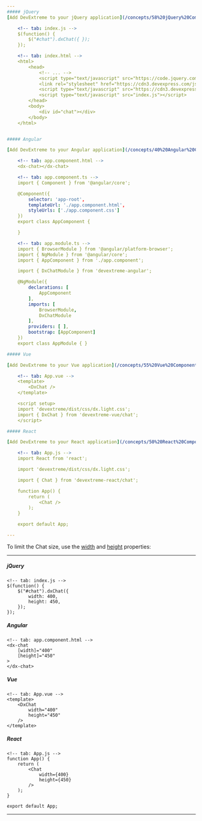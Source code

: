 ```yaml
---
##### jQuery
[Add DevExtreme to your jQuery application](/concepts/58%20jQuery%20Components/05%20Add%20DevExtreme%20to%20a%20jQuery%20Application/00%20Add%20DevExtreme%20to%20a%20jQuery%20Application.md '/Documentation/Guide/jQuery_Components/Add_DevExtreme_to_a_jQuery_Application/') and use the following code to create a Chat component:

    <!-- tab: index.js -->
    $(function() {
        $("#chat").dxChat({ });
    });

    <!-- tab: index.html -->
    <html>
        <head>
            <!-- ... -->
            <script type="text/javascript" src="https://code.jquery.com/jquery-3.5.1.min.js"></script>
            <link rel="stylesheet" href="https://cdn3.devexpress.com/jslib/minor_25_1/css/dx.light.css">
            <script type="text/javascript" src="https://cdn3.devexpress.com/jslib/minor_25_1/js/dx.all.js"></script>
            <script type="text/javascript" src="index.js"></script>
        </head>
        <body>
            <div id="chat"></div>
        </body>
    </html>


##### Angular

[Add DevExtreme to your Angular application](/concepts/40%20Angular%20Components/10%20Getting%20Started/03%20Add%20DevExtreme%20to%20an%20Angular%20CLI%20Application '/Documentation/Guide/Angular_Components/Getting_Started/Add_DevExtreme_to_an_Angular_CLI_Application/') and use the following code to create a Chat component:

    <!-- tab: app.component.html -->
    <dx-chat></dx-chat>

    <!-- tab: app.component.ts -->
    import { Component } from '@angular/core';

    @Component({
        selector: 'app-root',
        templateUrl: './app.component.html',
        styleUrls: ['./app.component.css']
    })
    export class AppComponent {

    }

    <!-- tab: app.module.ts -->
    import { BrowserModule } from '@angular/platform-browser';
    import { NgModule } from '@angular/core';
    import { AppComponent } from './app.component';

    import { DxChatModule } from 'devextreme-angular';

    @NgModule({
        declarations: [
            AppComponent
        ],
        imports: [
            BrowserModule,
            DxChatModule
        ],
        providers: [ ],
        bootstrap: [AppComponent]
    })
    export class AppModule { }

##### Vue

[Add DevExtreme to your Vue application](/concepts/55%20Vue%20Components/05%20Add%20DevExtreme%20to%20a%20Vue%20Application/00%20Add%20DevExtreme%20to%20a%20Vue%20Application.md '/Documentation/Guide/Vue_Components/Add_DevExtreme_to_a_Vue_Application/') and use the following code to create a Chat component:

    <!-- tab: App.vue -->
    <template>
        <DxChat />
    </template>

    <script setup>
    import 'devextreme/dist/css/dx.light.css';
    import { DxChat } from 'devextreme-vue/chat';
    </script>

##### React

[Add DevExtreme to your React application](/concepts/50%20React%20Components/05%20Add%20DevExtreme%20to%20a%20React%20Application/00%20Add%20DevExtreme%20to%20a%20React%20Application.md '/Documentation/Guide/React_Components/Add_DevExtreme_to_a_React_Application/') and use the following code to create a Chat component:

    <!-- tab: App.js -->
    import React from 'react';

    import 'devextreme/dist/css/dx.light.css';

    import { Chat } from 'devextreme-react/chat';

    function App() {
        return (
            <Chat />
        );
    }

    export default App;

---
```


To limit the Chat size, use the [width](/api-reference/10%20UI%20Components/DOMComponent/1%20Configuration/width.md '/Documentation/ApiReference/UI_Components/dxChat/Configuration/#width') and [height](/api-reference/10%20UI%20Components/DOMComponent/1%20Configuration/height.md '/Documentation/ApiReference/UI_Components/dxChat/Configuration/#height') properties:

---
##### jQuery

    <!-- tab: index.js -->
    $(function() {
        $("#chat").dxChat({ 
            width: 400,
            height: 450,
        });
    });

##### Angular

    <!-- tab: app.component.html -->
    <dx-chat
        [width]="400"
        [height]="450"
    >
    </dx-chat>

##### Vue

    <!-- tab: App.vue -->
    <template>
        <DxChat 
            width="400"
            height="450"
        />
    </template>

##### React

    <!-- tab: App.js -->
    function App() {
        return (
            <Chat
                width={400}
                height={450}
            />
        );
    }

    export default App;

---
